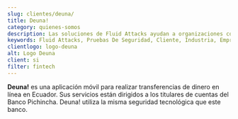 ```yaml
---
slug: clientes/deuna/
title: Deuna!
category: quienes-somos
description: Las soluciones de Fluid Attacks ayudan a organizaciones como Deuna! a identificar vulnerabilidades de seguridad en sus sistemas y gestionar sus superficies de ataque.
keywords: Fluid Attacks, Pruebas De Seguridad, Cliente, Industria, Empresa, Organizacion, Pentesting, Hacking Etico, Deuna
clientlogo: logo-deuna
alt: Logo Deuna
client: si
filter: fintech
---
```


**Deuna!** es una aplicación móvil
para realizar transferencias de dinero en línea en Ecuador.
Sus servicios están dirigidos
a los titulares de cuentas del Banco Pichincha.
Deuna! utiliza la misma seguridad tecnológica que este banco.
